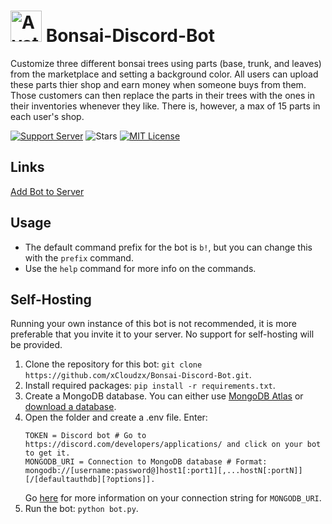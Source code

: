 <h1>
  <img src="https://i.imgur.com/SX7Yfdf.png" alt="Avatar" width="50" height="50">
  Bonsai-Discord-Bot
</h1>

Customize three different bonsai trees using parts (base, trunk, and leaves) from the marketplace and setting a background color. All users can upload these parts thier shop and earn money when someone buys from them. Those customers can then replace the parts in their trees with the ones in their inventories whenever they like. There is, however, a max of 15 parts in each user's shop.

[![Support Server](https://img.shields.io/discord/753416400319545374?logo=discord&style=for-the-badge)](https://discord.gg/tNC22WD)
![Stars](https://img.shields.io/github/stars/xCloudzx/Bonsai-Discord-Bot?logo=github&style=for-the-badge)
[![MIT License](https://img.shields.io/badge/license-MIT-green?style=for-the-badge)](https://github.com/xCloudzx/Bonsai-Discord-Bot/blob/master/LICENSE)

## Links
[Add Bot to Server](https://discord.com/api/oauth2/authorize?client_id=743898864926589029&permissions=8192&scope=bot)

## Usage
  * The default command prefix for the bot is `b!`, but you can change this with the `prefix` command.
  * Use the `help` command for more info on the commands.


## Self-Hosting
Running your own instance of this bot is not recommended, it is more preferable that you invite it to your server. No support for self-hosting will be provided.

1. Clone the repository for this bot: `git clone https://github.com/xCloudzx/Bonsai-Discord-Bot.git`.
2. Install required packages: `pip install -r requirements.txt`.
3. Create a MongoDB database. You can either use [MongoDB Atlas](https://www.mongodb.com/cloud/atlas) or [download a database](https://www.mongodb.com/try/download/community).
4. Open the folder and create a .env file. Enter:
    ```
    TOKEN = Discord bot # Go to https://discord.com/developers/applications/ and click on your bot to get it.
    MONGODB_URI = Connection to MongoDB database # Format: mongodb://[username:password@]host1[:port1][,...hostN[:portN]][/[defaultauthdb][?options]].
    ```
    Go [here](https://docs.mongodb.com/manual/reference/connection-string) for more information on your connection string for `MONGODB_URI`.
5. Run the bot: `python bot.py`.